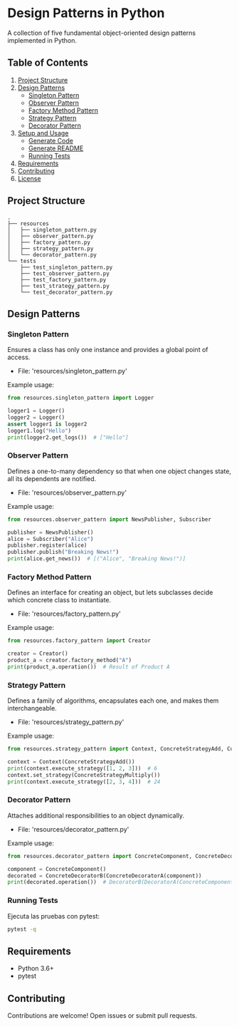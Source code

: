 
# Design Patterns in Python

A collection of five fundamental object-oriented design patterns implemented in Python.

## Table of Contents
1. [Project Structure](#project-structure)
2. [Design Patterns](#design-patterns)
   - [Singleton Pattern](#singleton-pattern)
   - [Observer Pattern](#observer-pattern)
   - [Factory Method Pattern](#factory-method-pattern)
   - [Strategy Pattern](#strategy-pattern)
   - [Decorator Pattern](#decorator-pattern)
3. [Setup and Usage](#setup-and-usage)
   - [Generate Code](#generate-code)
   - [Generate README](#generate-readme)
   - [Running Tests](#running-tests)
4. [Requirements](#requirements)
5. [Contributing](#contributing)
6. [License](#license)

## Project Structure

```text
.
├── resources
│   ├── singleton_pattern.py
│   ├── observer_pattern.py
│   ├── factory_pattern.py
│   ├── strategy_pattern.py
│   └── decorator_pattern.py
└── tests
    ├── test_singleton_pattern.py
    ├── test_observer_pattern.py
    ├── test_factory_pattern.py
    ├── test_strategy_pattern.py
    └── test_decorator_pattern.py
```

## Design Patterns

### Singleton Pattern
Ensures a class has only one instance and provides a global point of access.
- File: 'resources/singleton_pattern.py'

Example usage:
```python
from resources.singleton_pattern import Logger

logger1 = Logger()
logger2 = Logger()
assert logger1 is logger2
logger1.log("Hello")
print(logger2.get_logs())  # ["Hello"]
```

### Observer Pattern
Defines a one-to-many dependency so that when one object changes state, all its dependents are notified.
- File: 'resources/observer_pattern.py'

Example usage:
```python
from resources.observer_pattern import NewsPublisher, Subscriber

publisher = NewsPublisher()
alice = Subscriber("Alice")
publisher.register(alice)
publisher.publish("Breaking News!")
print(alice.get_news())  # [("Alice", "Breaking News!")]
```

### Factory Method Pattern
Defines an interface for creating an object, but lets subclasses decide which concrete class to instantiate.
- File: 'resources/factory_pattern.py'

Example usage:
```python
from resources.factory_pattern import Creator

creator = Creator()
product_a = creator.factory_method("A")
print(product_a.operation())  # Result of Product A
```

### Strategy Pattern
Defines a family of algorithms, encapsulates each one, and makes them interchangeable.
- File: 'resources/strategy_pattern.py'

Example usage:
```python
from resources.strategy_pattern import Context, ConcreteStrategyAdd, ConcreteStrategyMultiply

context = Context(ConcreteStrategyAdd())
print(context.execute_strategy([1, 2, 3]))  # 6
context.set_strategy(ConcreteStrategyMultiply())
print(context.execute_strategy([2, 3, 4]))  # 24
```

### Decorator Pattern
Attaches additional responsibilities to an object dynamically.
- File: 'resources/decorator_pattern.py'

Example usage:
```python
from resources.decorator_pattern import ConcreteComponent, ConcreteDecoratorA, ConcreteDecoratorB

component = ConcreteComponent()
decorated = ConcreteDecoratorB(ConcreteDecoratorA(component))
print(decorated.operation())  # DecoratorB(DecoratorA(ConcreteComponent))
```

### Running Tests
Ejecuta las pruebas con pytest:
```bash
pytest -q
```

## Requirements
- Python 3.6+
- pytest

## Contributing
Contributions are welcome! Open issues or submit pull requests.
